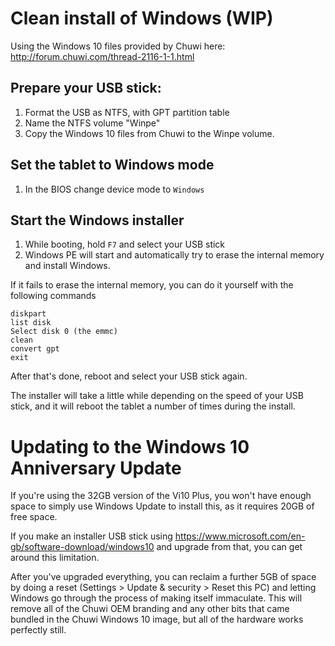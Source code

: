 # Clean install of Windows (WIP)

Using the Windows 10 files provided by Chuwi here: http://forum.chuwi.com/thread-2116-1-1.html

## Prepare your USB stick:

1. Format the USB as NTFS, with GPT partition table
2. Name the NTFS volume "Winpe"
3. Copy the Windows 10 files from Chuwi to the Winpe volume.

## Set the tablet to Windows mode

1. In the BIOS change device mode to `Windows`

## Start the Windows installer
1. While booting, hold `F7` and select your USB stick
2. Windows PE will start and automatically try to erase the internal memory and install Windows.
 
If it fails to erase the internal memory, you can do it yourself with the following commands

```
diskpart
list disk
Select disk 0 (the emmc)
clean
convert gpt
exit
```

After that's done, reboot and select your USB stick again.

The installer will take a little while depending on the speed of your USB stick, and it will reboot the tablet a number of times during the install.


# Updating to the Windows 10 Anniversary Update

If you're using the 32GB version of the Vi10 Plus, you won't have enough space to simply use Windows Update to install this, as it requires 20GB of free space.

If you make an installer USB stick using https://www.microsoft.com/en-gb/software-download/windows10 and upgrade from that, you can get around this limitation.

After you've upgraded everything, you can reclaim a further 5GB of space by doing a reset (Settings > Update & security > Reset this PC) and letting Windows go through the process of making itself immaculate. This will remove all of the Chuwi OEM branding and any other bits that came bundled in the Chuwi Windows 10 image, but all of the hardware works perfectly still.
